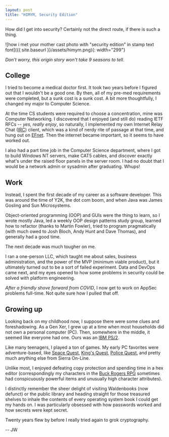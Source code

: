 ```yaml
---
layout: post
title: "HIMYM, Security Edition"
---
```

How did I get into security? Certainly not the direct route, if there is such a thing.

![how i met your mother cast photo with "security edition" in stamp text font]({{ site.baseurl }}/assets/himym.png){: width="299"} 

_Don't worry, this origin story won't take 9 seasons to tell._

## College
I tried to become a medical doctor first. It took two years before I figured out that I wouldn't be a good one. By then, all of my pre-med requirements were completed, but a sunk cost is a sunk cost. A bit more thoughtfully, I changed my major to Computer Science.

At the time CS students were required to choose a concentration, mine was Computer Networking. I discovered that I enjoyed (and still do) reading IETF RFCs -- _yes, really enjoy_, so naturally, I implemented my own Internet Relay Chat ([IRC](https://www.rfc-editor.org/rfc/rfc1459)) client, which was a kind of nerdy rite of passage at that time, and hung out on [EFnet](https://en.wikipedia.org/wiki/EFnet). Then the internet became important, so it seems to have worked out.

I also had a part time job in the Computer Science department, where I got to build Windows NT servers, make CAT5 cables, and discover exactly what's under the raised floor panels in the server room. I had no doubt that I would be a network admin or sysadmin after graduating. Whups!

## Work
Instead, I spent the first decade of my career as a software developer. This was around the time of Y2K, the dot com boom, and when Java was James Gosling and Sun Microsystems. 

Object-oriented programming (OOP) and GUIs were the thing to learn, so I wrote mostly Java, led a weekly OOP design patterns study group, learned how to refactor (thanks to Martin Fowler), tried to program pragmatically (with much owed to Josh Bloch, Andy Hunt and Dave Thomas), and generally had a good time.

The next decade was much tougher on me. 

I ran a one-person LLC, which taught me about sales, business administration, and the power of the MVP (minimum viable product), but it ultimately turned out to be a sort of failed experiment. Data and DevOps came next, and my eyes opened to how some problems in security could be solved with platform engineering.

 _After a friendly shove forward from COVID_, I now get to work on AppSec problems full-time. Not quite sure how I pulled that off.

## Growing up
Looking back on my childhood now, I suppose there were some clues and foreshadowing. As a Gen Xer, I grew up at a time when most households did not own a personal computer (PC). Then, somewhere in the middle, it seemed like everyone had one. Ours was an [IBM PS/2](https://en.wikipedia.org/wiki/IBM_PS/2).

Like many teenagers, I played a ton of games. My early PC favorites were adventure-based, like [Space Quest](https://en.wikipedia.org/wiki/Space_Quest_I), [King's Quest](https://en.wikipedia.org/wiki/King%27s_Quest_I), [Police Quest](https://en.wikipedia.org/wiki/Police_Quest:_In_Pursuit_of_the_Death_Angel), and pretty much anything else from Sierra On-Line. 

Unlike most, I enjoyed defeating copy protection and spending time in a hex editor (correspondingly my characters in the [Buck Rogers RPG](https://en.wikipedia.org/wiki/Buck_Rogers:_Matrix_Cubed) sometimes had conspicuously powerful items and unusually high character attributes).

I distinctly remember the sheer delight of visiting Waldenbooks (now defunct) or the public library and heading straight for those treasured shelves to inhale the contents of every operating system book I could get my hands on. I was particularly obsessed with how passwords worked and how secrets were kept secret.

Twenty years flew by before I really tried again to grok cryptography.

 -- JW
